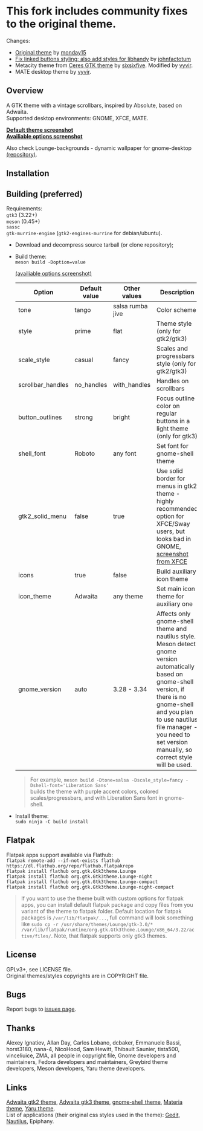 # This fork includes community fixes to the original theme.
Changes:
- [Original theme](https://github.com/monday15/lounge-gtk-theme) by [monday15](https://github.com/monday15)
- [Fix linked buttons styling; also add styles for libhandy](https://github.com/monday15/lounge-gtk-theme/pull/22) by [johnfactotum](https://github.com/johnfactotum)
- Metacity theme from [Ceres GTK theme](https://gitlab.com/sixsixfive/ceres-gtk) by [sixsixfive](https://gitlab.com/sixsixfive). Modified by [vyvir](https://github.com/vyvir).
- MATE desktop theme by [vyvir](https://github.com/vyvir).

## Overview
A GTK theme with a vintage scrollbars, inspired by Absolute, based on Adwaita.  
Supported desktop environments: GNOME, XFCE, MATE.  

[**Default theme screenshot**](https://user-images.githubusercontent.com/42862490/64915766-e0395300-d766-11e9-8a0b-1a9b93cc6d3d.png)  
[**Availiable options screenshot**](https://user-images.githubusercontent.com/42862490/64915767-e0395300-d766-11e9-9ced-6516835ed114.png)

Also check Lounge-backgrounds - dynamic wallpaper for gnome-desktop [(repository)](https://github.com/monday15/lounge-backgrounds).
 
## Installation

## Building (preferred)
Requirements:  
`gtk3` (3.22+)   
`meson` (0.45+)  
`sassc`  
`gtk-murrine-engine` (`gtk2-engines-murrine` for debian/ubuntu).

- Download and decompress source tarball (or clone repository);
- Build theme:  
`meson build -Doption=value`

  [(availiable options screenshot)](https://user-images.githubusercontent.com/42862490/64915767-e0395300-d766-11e9-9ced-6516835ed114.png)

  Option | Default value | Other values | Description 
  --- | --- | --- | ---
  tone | tango | salsa rumba jive | Color scheme
  style | prime | flat | Theme style (only for gtk2/gtk3)
  scale_style | casual | fancy | Scales and progressbars style (only for gtk2/gtk3)
  scrollbar_handles | no_handles | with_handles | Handles on scrollbars 
  button_outlines | strong | bright | Focus outline color on regular buttons in a light theme (only for gtk3)
  shell_font | Roboto | any font | Set font for gnome-shell theme
  gtk2_solid_menu | false | true | Use solid border for menus in gtk2 theme - highly recommended option for XFCE/Sway users, but looks bad in GNOME, [screenshot from XFCE](https://user-images.githubusercontent.com/42862490/54489243-230b9280-48cc-11e9-9191-7912a4ef328f.png)
  icons | true | false | Build auxiliary icon theme
  icon_theme | Adwaita | any theme | Set main icon theme for auxiliary one
  gnome_version | auto | 3.28 - 3.34 | Affects only gnome-shell theme and nautilus style. Meson detect gnome version automatically based on gnome-shell version, if there is no gnome-shell and you plan to use nautilus file manager - you need to set version manually, so correct style will be used.

  > For example, `meson build -Dtone=salsa -Dscale_style=fancy -Dshell-font='Liberation Sans'`  
  builds the theme with purple accent colors, colored scales/progressbars, and with Liberation Sans font in gnome-shell.

- Install theme:  
`sudo ninja -C build install`

## Flatpak
Flatpak apps support available via Flathub:  
`flatpak remote-add --if-not-exists flathub https://dl.flathub.org/repo/flathub.flatpakrepo`  
`flatpak install flathub org.gtk.Gtk3theme.Lounge`  
`flatpak install flathub org.gtk.Gtk3theme.Lounge-night`  
`flatpak install flathub org.gtk.Gtk3theme.Lounge-compact`  
`flatpak install flathub org.gtk.Gtk3theme.Lounge-night-compact`  

> If you want to use the theme built with custom options for flatpak apps, you can install default flatpak package and copy files from you variant of the theme to flatpak folder. Default location for flatpak packages is `/var/lib/flatpak/...`, full command will look something like `sudo cp -r /usr/share/themes/Lounge/gtk-3.0/* /var/lib/flatpak/runtime/org.gtk.Gtk3theme.Lounge/x86_64/3.22/active/files/`. Note, that flatpak supports only gtk3 themes.


## License
GPLv3+, see LICENSE file.  
Original themes/styles copyrights are in COPYRIGHT file.

## Bugs
Report bugs to [issues page](https://github.com/monday15/lounge-gtk-theme/issues).

## Thanks
Alexey Ignatiev, Allan Day, Carlos Lobano, dcbaker, Emmanuele Bassi, horst3180, nana-4, NicoHood, Sam Hewitt, Thibault Saunier, tista500, vinceliuice, ZMA, all people in copyright file, Gnome developers and maintainers, Fedora developers and maintainers, Greybird theme developers, Meson developers, Yaru theme developers.

## Links
[Adwaita gtk2 theme](https://gitlab.gnome.org/GNOME/gnome-themes-extra), [Adwaita gtk3 theme](https://gitlab.gnome.org/GNOME/gtk), [gnome-shell theme](https://gitlab.gnome.org/GNOME/gnome-shell), [Materia theme](https://github.com/nana-4/materia-theme), [Yaru theme](https://github.com/ubuntu/yaru).  
List of applications (their original css styles used in the theme): [Gedit](https://gitlab.gnome.org/GNOME/gedit), [Nautilus](https://gitlab.gnome.org/GNOME/nautilus), Epiphany.
